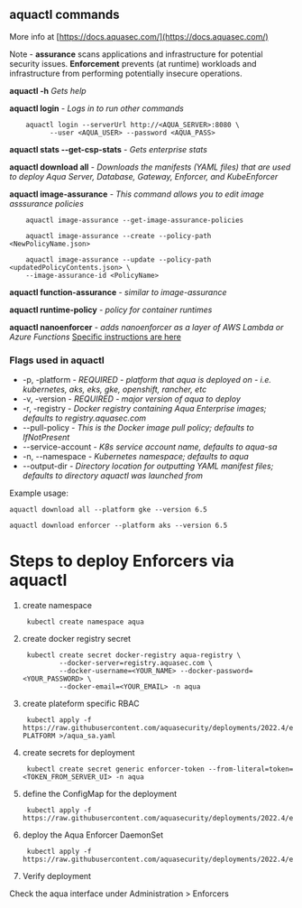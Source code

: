## aquactl commands
More info at [https://docs.aquasec.com/](https://docs.aquasec.com/)

Note - **assurance** scans applications and infrastructure for potential security issues. **Enforcement** prevents (at runtime) workloads and infrastructure from performing potentially insecure operations.



**aquactl -h** *Gets help*

**aquactl login** - *Logs in to run other commands*

        aquactl login --serverUrl http://<AQUA_SERVER>:8080 \
              --user <AQUA_USER> --password <AQUA_PASS>

**aquactl stats --get-csp-stats** - *Gets enterprise stats*

**aquactl download all** - *Downloads the manifests (YAML files) that are used to deploy Aqua Server, Database, Gateway, Enforcer, and KubeEnforcer*

**aquactl image-assurance** - *This command allows you to edit image asssurance policies*

        aquactl image-assurance --get-image-assurance-policies
        
        aquactl image-assurance --create --policy-path <NewPolicyName.json>
        
        aquactl image-assurance --update --policy-path <updatedPolicyContents.json> \
        --image-assurance-id <PolicyName>

**aquactl function-assurance** - *similar to image-assurance*

**aquactl runtime-policy** - *policy for container runtimes*

**aquactl nanoenforcer** - *adds nanoenforcer as a layer of AWS Lambda or Azure Functions*
[Specific instructions are here](https://docs.aquasec.com/v6.5/platform/aquactl/aquactl-add-nanoenforcer/)



### Flags used in aquactl
* -p, -platform  - *REQUIRED - platform that aqua is deployed on - i.e. kubernetes, aks, eks, gke, openshift, rancher, etc*
* -v, -version - *REQUIRED - major version of aqua to deploy*
* -r, -registry - *Docker registry containing Aqua Enterprise images; defaults to registry.aquasec.com*
* --pull-policy - *This is the Docker image pull policy; defaults to IfNotPresent*
* --service-account - *K8s service account name, defaults to aqua-sa*
* -n, --namespace  - *Kubernetes namespace; defaults to aqua*
* --output-dir - *Directory location for outputting YAML manifest files; defaults to directory aquactl was launched from*

Example usage: 
    
    aquactl download all --platform gke --version 6.5
    
    aquactl download enforcer --platform aks --version 6.5
    
# Steps to deploy Enforcers via aquactl

1. create namespace

        kubectl create namespace aqua
        
2. create docker registry secret

        kubectl create secret docker-registry aqua-registry \
                --docker-server=registry.aquasec.com \
                --docker-username=<YOUR_NAME> --docker-password=<YOUR_PASSWORD> \
                --docker-email=<YOUR_EMAIL> -n aqua
                
3. create plateform specific RBAC

        kubectl apply -f https://raw.githubusercontent.com/aquasecurity/deployments/2022.4/enforcers/aqua_enforcer/kubernetes_and_openshift/manifests/001_aqua_enforcer_rbac/< PLATFORM >/aqua_sa.yaml
        
4. create secrets for deployment

        kubectl create secret generic enforcer-token --from-literal=token=<TOKEN_FROM_SERVER_UI> -n aqua

5. define the ConfigMap for the deployment

        kubectl apply -f https://raw.githubusercontent.com/aquasecurity/deployments/2022.4/enforcers/aqua_enforcer/kubernetes_and_openshift/manifests/002_aqua_enforcer_configMap.yaml

6. deploy the Aqua Enforcer DaemonSet

        kubectl apply -f https://raw.githubusercontent.com/aquasecurity/deployments/2022.4/enforcers/aqua_enforcer/kubernetes_and_openshift/manifests/004_aqua_enforcer_daemonset.yaml

7. Verify deployment

Check the aqua interface under Administration > Enforcers


